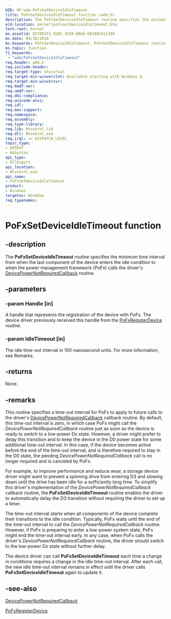```yaml
---
UID: NF:wdm.PoFxSetDeviceIdleTimeout
title: PoFxSetDeviceIdleTimeout function (wdm.h)
description: The PoFxSetDeviceIdleTimeout routine specifies the minimum time interval from when the last component of the device enters the idle condition to when the power management framework (PoFx) calls the driver's DevicePowerNotRequiredCallback routine.
old-location: kernel\pofxsetdeviceidletimeout.htm
tech.root: kernel
ms.assetid: 8378D5F1-92AC-4C59-BA66-68246C011199
ms.date: 04/30/2018
ms.keywords: PoFxSetDeviceIdleTimeout, PoFxSetDeviceIdleTimeout routine [Kernel-Mode Driver Architecture], kernel.pofxsetdeviceidletimeout, wdm/PoFxSetDeviceIdleTimeout
ms.topic: function
f1_keywords:
 - "wdm/PoFxSetDeviceIdleTimeout"
req.header: wdm.h
req.include-header: 
req.target-type: Universal
req.target-min-winverclnt: Available starting with Windows 8.
req.target-min-winversvr: 
req.kmdf-ver: 
req.umdf-ver: 
req.ddi-compliance: 
req.unicode-ansi: 
req.idl: 
req.max-support: 
req.namespace: 
req.assembly: 
req.type-library: 
req.lib: Ntoskrnl.lib
req.dll: Ntoskrnl.exe
req.irql: <= DISPATCH_LEVEL
topic_type:
- APIRef
- kbSyntax
api_type:
- DllExport
api_location:
- Ntoskrnl.exe
api_name:
- PoFxSetDeviceIdleTimeout
product:
- Windows
targetos: Windows
req.typenames: 
---
```


# PoFxSetDeviceIdleTimeout function


## -description


The <b>PoFxSetDeviceIdleTimeout</b> routine specifies the minimum time interval from when the last component of the device enters the idle condition to when the power management framework (PoFx) calls the driver's <a href="https://docs.microsoft.com/windows-hardware/drivers/ddi/wdm/nc-wdm-po_fx_device_power_not_required_callback">DevicePowerNotRequiredCallback</a> routine.


## -parameters




### -param Handle [in]

A handle that represents the registration of the device with PoFx. The device driver previously received this handle from the <a href="https://docs.microsoft.com/windows-hardware/drivers/ddi/wdm/nf-wdm-pofxregisterdevice">PoFxRegisterDevice</a> routine.


### -param IdleTimeout [in]

The idle time-out interval in 100-nanosecond units. For more information, see Remarks.


## -returns



None.




## -remarks



This routine specifies a time-out interval for PoFx to apply to future calls to the driver's <a href="https://docs.microsoft.com/windows-hardware/drivers/ddi/wdm/nc-wdm-po_fx_device_power_not_required_callback">DevicePowerNotRequiredCallback</a> callback routine. By default, this time-out interval is zero, in which case PoFx might call the <i>DevicePowerNotRequiredCallback</i> routine just as soon as the device is ready to switch to a low-power Dx state. However, a driver might prefer to delay this transition and to keep the device in the D0 power state for some additional time-out interval. In this case, if the device becomes active before the end of the time-out interval, and is therefore required to stay in the D0 state, the pending <i>DevicePowerNotRequiredCallback</i> call is no longer required and is canceled by PoFx.

For example, to improve performance and reduce wear, a storage device driver might want to prevent a spinning drive from entering D3 and slowing down until the drive has been idle for a sufficiently long time. To simplify this driver's implementation of the <i>DevicePowerNotRequiredCallback</i> callback routine, the <b>PoFxSetDeviceIdleTimeout</b> routine enables the driver to automatically delay the D3 transition without requiring the driver to set up a timer.

The time-out interval starts when all components of the device complete their transitions to the idle condition. Typically, PoFx waits until the end of the time-out interval to call the <i>DevicePowerNotRequiredCallback</i> routine. However, if PoFx is preparing to enter a low-power system state, PoFx might end the time-out interval early. In any case, when PoFx calls the driver's <i>DevicePowerNotRequiredCallback</i> routine, the driver should switch to the low-power Dx state without further delay.

The device driver can call <b>PoFxSetDeviceIdleTimeout</b> each time a change in conditions requires a change in the idle time-out interval. After each call, the new idle time-out interval remains in effect until the driver calls <b>PoFxSetDeviceIdleTimeout</b> again to update it.




## -see-also




<a href="https://docs.microsoft.com/windows-hardware/drivers/ddi/wdm/nc-wdm-po_fx_device_power_not_required_callback">DevicePowerNotRequiredCallback</a>



<a href="https://docs.microsoft.com/windows-hardware/drivers/ddi/wdm/nf-wdm-pofxregisterdevice">PoFxRegisterDevice</a>
 

 

